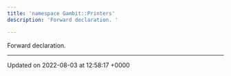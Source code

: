 ```yaml
---
title: 'namespace Gambit::Printers'
description: 'Forward declaration. '

---
```







Forward declaration. 






-------------------------------

Updated on 2022-08-03 at 12:58:17 +0000
